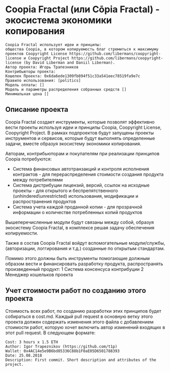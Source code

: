# Coopia Fractal (или Cōpia Fractal) - экосистема экономики копирования

    Coopia Fractal использует идеи и принципы:
    общества Coopia, в котором копируемость благ стремиться к максимуму
    проектов Coopyright License https://github.com/libermans/coopyright-license и Coopyright Project https://github.com/libermans/coopyright-license (by David Liberman and Daniil Liberman).
    Автор проекта: Игорь Трапезников
    Контрибьюторы проекта:
    Кошелек Проекта: 0x6da6ede1309fb894f51c33a541eec78519fa9e7c
    Правило использования: [politics]
    Модель оплаты: []
    Модель и параметры распределения собранных средств []
    Минимальная цена []

## Описание проекта
Coopia Fractal создает инструменты, которые позволят эффективно вести проекты используя идеи и принципы Coopia, Coopyright License, Coopyright Project. В рамках подпроектов будут запущены проекты инструментов и сервисов, которые будут выполнять определенные задачи,  вместе образуя экосистему экономики копирования.

Авторам, контрибьюторам и покупателям при реализации принципов Coopia потребуются:
- Система финансовых автотранзакций и контроля исполнения контрактов - для перераспределения стоимости создания продукта между потребителями
- Система  дистрибуции лицензий, версий, ссылок на исходные проекты - для открытого и беспрепятственного (unhindered\unrestricted) использования, модификации и распространения продуктов
- Система учета каждой проданной копии - для прозрачной информации о количестве потребленных копий продуктов

Вышеперечисленные модули будут связаны между собой, образуя экосистему Coopia Fractal, в комплексе решая задачу обеспечения копируемости.

Также в  состав Coopia Fractal войдут  вспомогательные модули/службы, (авторизации, логгирования и т.д.) созданные по открытым стандартам.

Помимо этого должны быть инструменты помогающие должным образом вести и финансировать разработку продукта, распространять произведенный продукт:
1 Система консенсуса контрибуции
2 Менеджер кошельков проекта

## Учет стоимости работ по созданию этого проекта
Стоимость всех работ, по созданию разработки этих принципов будет собираться в cost.md. Каждый pull request в основную ветку этого проекта должен содержать изменения этого файла с добавлением стоимости работ, которую хочет включить автор изменений входящих в этот pull request. В следующем формате:

    Cost: 3 hours х 1.5 ETH
    Author: Igor Trapeznikov (https://github.com/t1p)
    Wallet: 0x4AC14e5e9B6bd85336C88b1F0aE05D6501788393
    Date: 25.08.2018
    Description: First commit. Short description and attributes of the project.
